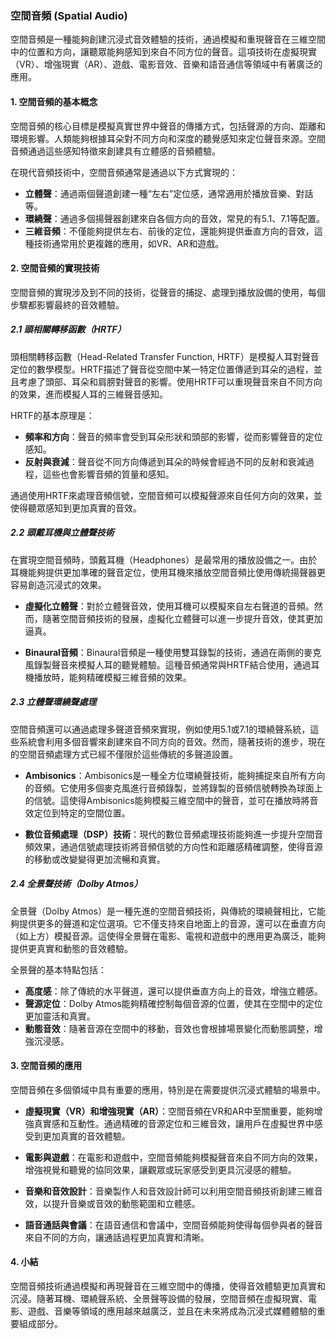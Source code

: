 ### 空間音頻 (Spatial Audio)

空間音頻是一種能夠創建沉浸式音效體驗的技術，通過模擬和重現聲音在三維空間中的位置和方向，讓聽眾能夠感知到來自不同方位的聲音。這項技術在虛擬現實（VR）、增強現實（AR）、遊戲、電影音效、音樂和語音通信等領域中有著廣泛的應用。

#### 1. 空間音頻的基本概念

空間音頻的核心目標是模擬真實世界中聲音的傳播方式，包括聲源的方向、距離和環境影響。人類能夠根據耳朵對不同方向和深度的聽覺感知來定位聲音來源。空間音頻通過這些感知特徵來創建具有立體感的音頻體驗。

在現代音頻技術中，空間音頻通常是通過以下方式實現的：

- **立體聲**：通過兩個聲道創建一種“左右”定位感，通常適用於播放音樂、對話等。
- **環繞聲**：通過多個揚聲器創建來自各個方向的音效，常見的有5.1、7.1等配置。
- **三維音頻**：不僅能夠提供左右、前後的定位，還能夠提供垂直方向的音效，這種技術通常用於更複雜的應用，如VR、AR和遊戲。

#### 2. 空間音頻的實現技術

空間音頻的實現涉及到不同的技術，從聲音的捕捉、處理到播放設備的使用，每個步驟都影響最終的音效體驗。

##### 2.1 頭相關轉移函數（HRTF）

頭相關轉移函數（Head-Related Transfer Function, HRTF）是模擬人耳對聲音定位的數學模型。HRTF描述了聲音從空間中某一特定位置傳遞到耳朵的過程，並且考慮了頭部、耳朵和肩膀對聲音的影響。使用HRTF可以重現聲音來自不同方向的效果，進而模擬人耳的三維聲音感知。

HRTF的基本原理是：

- **頻率和方向**：聲音的頻率會受到耳朵形狀和頭部的影響，從而影響聲音的定位感知。
- **反射與衰減**：聲音從不同方向傳遞到耳朵的時候會經過不同的反射和衰減過程，這些也會影響音頻的質量和感知。

通過使用HRTF來處理音頻信號，空間音頻可以模擬聲源來自任何方向的效果，並使得聽眾感知到更加真實的音效。

##### 2.2 頭戴耳機與立體聲技術

在實現空間音頻時，頭戴耳機（Headphones）是最常用的播放設備之一。由於耳機能夠提供更加準確的聲音定位，使用耳機來播放空間音頻比使用傳統揚聲器更容易創造沉浸式的效果。

- **虛擬化立體聲**：對於立體聲音效，使用耳機可以模擬來自左右聲道的音頻。然而，隨著空間音頻技術的發展，虛擬化立體聲可以進一步提升音效，使其更加逼真。
  
- **Binaural音頻**：Binaural音頻是一種使用雙耳錄製的技術，通過在兩側的麥克風錄製聲音來模擬人耳的聽覺體驗。這種音頻通常與HRTF結合使用，通過耳機播放時，能夠精確模擬三維音頻的效果。

##### 2.3 立體聲環繞聲處理

空間音頻還可以通過處理多聲道音頻來實現，例如使用5.1或7.1的環繞聲系統，這些系統會利用多個音響來創建來自不同方向的音效。然而，隨著技術的進步，現在的空間音頻處理方式已經不僅限於這些傳統的多聲道設置。

- **Ambisonics**：Ambisonics是一種全方位環繞聲技術，能夠捕捉來自所有方向的音頻。它使用多個麥克風進行音頻錄製，並將錄製的音頻信號轉換為球面上的信號。這使得Ambisonics能夠模擬三維空間中的聲音，並可在播放時將音效定位到特定的空間位置。

- **數位音頻處理（DSP）技術**：現代的數位音頻處理技術能夠進一步提升空間音頻效果，通過信號處理技術將音頻信號的方向性和距離感精確調整，使得音源的移動或改變變得更加流暢和真實。

##### 2.4 全景聲技術（Dolby Atmos）

全景聲（Dolby Atmos）是一種先進的空間音頻技術，與傳統的環繞聲相比，它能夠提供更多的聲道和定位選項。它不僅支持來自地面上的音源，還可以在垂直方向（如上方）模擬音源。這使得全景聲在電影、電視和遊戲中的應用更為廣泛，能夠提供更真實和動態的音效體驗。

全景聲的基本特點包括：

- **高度感**：除了傳統的水平聲道，還可以提供垂直方向上的音效，增強立體感。
- **聲源定位**：Dolby Atmos能夠精確控制每個音源的位置，使其在空間中的定位更加靈活和真實。
- **動態音效**：隨著音源在空間中的移動，音效也會根據場景變化而動態調整，增強沉浸感。

#### 3. 空間音頻的應用

空間音頻在多個領域中具有重要的應用，特別是在需要提供沉浸式體驗的場景中。

- **虛擬現實（VR）和增強現實（AR）**：空間音頻在VR和AR中至關重要，能夠增強真實感和互動性。通過精確的音源定位和三維音效，讓用戶在虛擬世界中感受到更加真實的音效體驗。
  
- **電影與遊戲**：在電影和遊戲中，空間音頻能夠模擬聲音來自不同方向的效果，增強視覺和聽覺的協同效果，讓觀眾或玩家感受到更具沉浸感的體驗。

- **音樂和音效設計**：音樂製作人和音效設計師可以利用空間音頻技術創建三維音效，以提升音樂或音效的動態範圍和立體感。

- **語音通話與會議**：在語音通信和會議中，空間音頻能夠使得每個參與者的聲音來自不同的方向，讓通話過程更加真實和清晰。

#### 4. 小結

空間音頻技術通過模擬和再現聲音在三維空間中的傳播，使得音效體驗更加真實和沉浸。隨著耳機、環繞聲系統、全景聲等設備的發展，空間音頻在虛擬現實、電影、遊戲、音樂等領域的應用越來越廣泛，並且在未來將成為沉浸式媒體體驗的重要組成部分。
